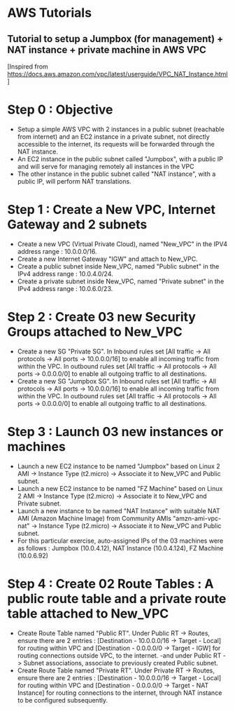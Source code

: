 # AWS Tutorials
## Tutorial to setup a Jumpbox (for management) + NAT instance + private machine in AWS VPC
[Inspired from https://docs.aws.amazon.com/vpc/latest/userguide/VPC_NAT_Instance.html]

# Step 0 : Objective
- Setup a simple AWS VPC with 2 instances in a public subnet (reachable from internet) and an EC2 instance in a private subnet, not directly accessible to the internet, its requests will be forwarded through the NAT instance.
- An EC2 instance in the public subnet called "Jumpbox", with a public IP and will serve for managing remotely all instances in the VPC
- The other instance in the public subnet called "NAT instance", with a public IP, will perform NAT translations.

# Step 1 : Create a New VPC, Internet Gateway and 2 subnets 
- Create a new VPC (Virtual Private Cloud), named "New_VPC" in the IPV4 address range : 10.0.0.0/16.
- Create a new Internet Gateway "IGW" and attach to New_VPC.
- Create a public subnet inside New_VPC, named "Public subnet" in the IPv4 address range : 10.0.4.0/24.
- Create a private subnet inside New_VPC, named "Private subnet" in the IPv4 address range : 10.0.6.0/23.

# Step 2 : Create 03 new Security Groups attached to New_VPC
- Create a new SG "Private SG". In Inbound rules set [All traffic -> All protocols -> All ports -> 10.0.0.0/16] to enable all incoming traffic from within the VPC.
  In outbound rules set [All traffic -> All protocols -> All ports -> 0.0.0.0/0] to enable all outgoing traffic to all destinations.
- Create a new SG "Jumpbox SG". In Inbound rules set [All traffic -> All protocols -> All ports -> 10.0.0.0/16] to enable all incoming traffic from within the VPC.
  In outbound rules set [All traffic -> All protocols -> All ports -> 0.0.0.0/0] to enable all outgoing traffic to all destinations.

# Step 3 : Launch 03 new instances or machines
- Launch a new EC2 instance to be named "Jumpbox" based on Linux 2 AMI -> Instance Type (t2.micro) -> Associate it to New_VPC and Public subnet.
- Launch a new EC2 instance to be named "FZ Machine" based on Linux 2 AMI -> Instance Type (t2.micro) -> Associate it to New_VPC and Private subnet.
- Launch a new instance to be named "NAT Instance" with suitable NAT AMI (Amazon Machine Image) from Community AMIs "amzn-ami-vpc-nat" -> Instance Type (t2.micro) -> Associate it to New_VPC and Public subnet.
- For this particular exercise, auto-assigned IPs of the 03 machines were as follows :
  Jumpbox (10.0.4.12), NAT Instance (10.0.4.124), FZ Machine (10.0.6.92)
  
# Step 4 : Create 02 Route Tables : A public route table and a private route table attached to New_VPC
- Create Route Table named "Public RT". Under Public RT -> Routes, ensure there are 2 entries : [Destination - 10.0.0.0/16   ->   Target - Local] for routing within VPC and [Destination - 0.0.0.0/0   ->   Target - IGW] for routing connections outside VPC, to the internet.
-and under Public RT -> Subnet associations, associate to previously created Public subnet.
- Create Route Table named "Private RT". Under Private RT -> Routes, ensure there are 2 entries : [Destination - 10.0.0.0/16   ->   Target - Local] for routing within VPC and [Destination - 0.0.0.0/0   ->   Target - NAT Instance] for routing connections to the internet, through NAT instance to be configured subsequently.
